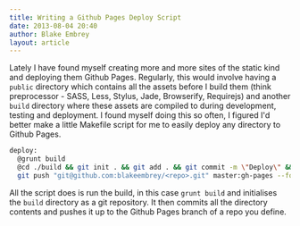 ```yaml
---
title: Writing a Github Pages Deploy Script
date: 2013-08-04 20:40
author: Blake Embrey
layout: article
---
```


Lately I have found myself creating more and more sites of the static kind and deploying them Github Pages. Regularly, this would involve having a `public` directory which contains all the assets before I build them (think preprocessor - SASS, Less, Stylus, Jade, Browserify, Requirejs) and another `build` directory where these assets are compiled to during development, testing and deployment. I found myself doing this so often, I figured I'd better make a little Makefile script for me to easily deploy any directory to Github Pages.

```bash
deploy:
  @grunt build
  @cd ./build && git init . && git add . && git commit -m \"Deploy\" && \
  git push "git@github.com:blakeembrey/<repo>.git" master:gh-pages --force && rm -rf .git
```

All the script does is run the build, in this case `grunt build` and initialises the `build` directory as a git repository. It then commits all the directory contents and pushes it up to the Github Pages branch of a repo you define.
